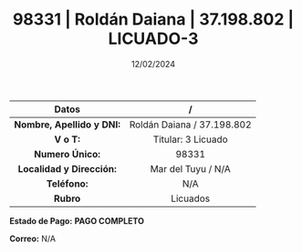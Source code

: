 ﻿---
title: 98331 | Roldán Daiana | 37.198.802 | LICUADO-3
date: 12/02/2024
draft: false
tags: ['titular', 'mar del tuyu']
---

|          **Datos**          |  /  |
|:---------------------------:|:---:|
| **Nombre, Apellido y DNI:** | Roldán Daiana / 37.198.802 |
|          **V o T:**         | Titular: 3 Licuado |
|      **Numero Único:**      | 98331 |
|  **Localidad y Dirección:** | Mar del Tuyu / N/A |
|        **Teléfono:**        | N/A |
|          **Rubro**          | Licuados |

**Estado de Pago:** **PAGO COMPLETO**

**Correo:** N/A
